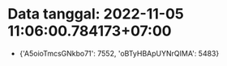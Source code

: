 # Data tanggal: 2022-11-05 11:06:00.784173+07:00

* {'A5oioTmcsGNkbo71': 7552, 'oBTyHBApUYNrQIMA': 5483}
